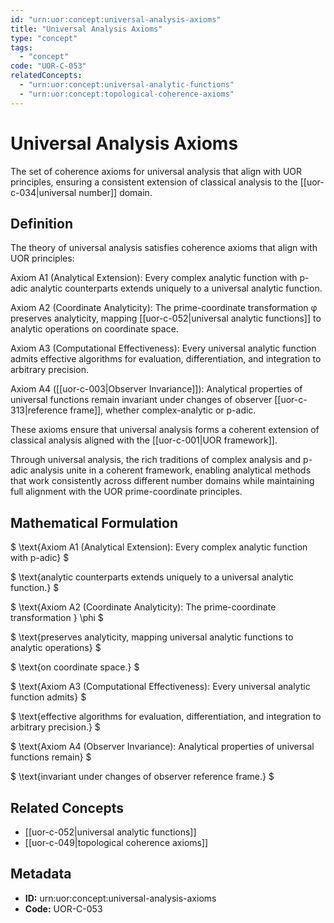 ```yaml
---
id: "urn:uor:concept:universal-analysis-axioms"
title: "Universal Analysis Axioms"
type: "concept"
tags:
  - "concept"
code: "UOR-C-053"
relatedConcepts:
  - "urn:uor:concept:universal-analytic-functions"
  - "urn:uor:concept:topological-coherence-axioms"
---
```


# Universal Analysis Axioms

The set of coherence axioms for universal analysis that align with UOR principles, ensuring a consistent extension of classical analysis to the [[uor-c-034|universal number]] domain.

## Definition

The theory of universal analysis satisfies coherence axioms that align with UOR principles:

Axiom A1 (Analytical Extension): Every complex analytic function with p-adic analytic counterparts extends uniquely to a universal analytic function.

Axiom A2 (Coordinate Analyticity): The prime-coordinate transformation φ preserves analyticity, mapping [[uor-c-052|universal analytic functions]] to analytic operations on coordinate space.

Axiom A3 (Computational Effectiveness): Every universal analytic function admits effective algorithms for evaluation, differentiation, and integration to arbitrary precision.

Axiom A4 ([[uor-c-003|Observer Invariance]]): Analytical properties of universal functions remain invariant under changes of observer [[uor-c-313|reference frame]], whether complex-analytic or p-adic.

These axioms ensure that universal analysis forms a coherent extension of classical analysis aligned with the [[uor-c-001|UOR framework]].

Through universal analysis, the rich traditions of complex analysis and p-adic analysis unite in a coherent framework, enabling analytical methods that work consistently across different number domains while maintaining full alignment with the UOR prime-coordinate principles.

## Mathematical Formulation

$
\text{Axiom A1 (Analytical Extension): Every complex analytic function with p-adic}
$

$
\text{analytic counterparts extends uniquely to a universal analytic function.}
$

$
\text{Axiom A2 (Coordinate Analyticity): The prime-coordinate transformation } \phi
$

$
\text{preserves analyticity, mapping universal analytic functions to analytic operations}
$

$
\text{on coordinate space.}
$

$
\text{Axiom A3 (Computational Effectiveness): Every universal analytic function admits}
$

$
\text{effective algorithms for evaluation, differentiation, and integration to arbitrary precision.}
$

$
\text{Axiom A4 (Observer Invariance): Analytical properties of universal functions remain}
$

$
\text{invariant under changes of observer reference frame.}
$

## Related Concepts

- [[uor-c-052|universal analytic functions]]
- [[uor-c-049|topological coherence axioms]]

## Metadata

- **ID:** urn:uor:concept:universal-analysis-axioms
- **Code:** UOR-C-053

